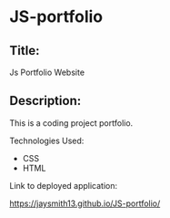 # JS-portfolio

## Title:
Js Portfolio Website

## Description:
This is a coding project portfolio.


Technologies Used:
* CSS 
* HTML

Link to deployed application:

https://jaysmith13.github.io/JS-portfolio/
